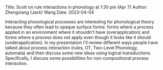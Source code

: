 Title: Scott on rule interactions in phonology at 1:30 pm (Apr 7)
Author: Zhengxiang (Jack) Wang
Date: 2023-04-04



Interacting phonological processes are interesting for phonological theory because they often lead to opaque surface forms: forms where a process applied in an environment where it shouldn't have (overapplication) and forms where a process does not apply even though it looks like it should (underapplication). In my presentation I'll review different ways people have talked about process interaction (rules, OT, Two-Level Phonology, automata) and then discuss some new ideas using logical transductions. Specifically, I discuss some possibilities for non-compositional process interaction.
